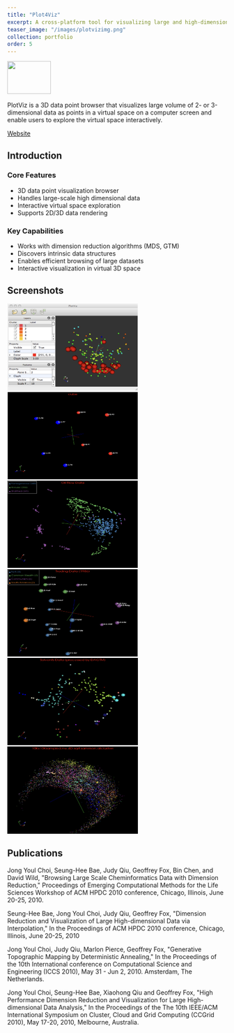 ```yaml
---
title: "Plot4Viz"
excerpt: A cross-platform tool for visualizing large and high-dimensional data.
teaser_image: "/images/plotvizimg.png"
collection: portfolio
order: 5
---
```



<img src='/images/plotvizimg.png' width='100' height='75'>

PlotViz is a 3D data point browser that visualizes large volume of 2- or 3-dimensional data as points in a virtual space on a computer screen and enable users to explore the virtual space interactively.

[Website](http://salsahpc.indiana.edu/plotviz/index.html)

## Introduction

### Core Features
- 3D data point visualization browser
- Handles large-scale high dimensional data
- Interactive virtual space exploration
- Supports 2D/3D data rendering

### Key Capabilities
- Works with dimension reduction algorithms (MDS, GTM)
- Discovers intrinsic data structures
- Enables efficient browsing of large datasets
- Interactive visualization in virtual 3D space

## Screenshots

<img src='/images/ss1.png' width='300' height='200'>
<img src='/images/ss2.png' width='300' height='200'>
<img src='/images/ss3.png' width='300' height='200'>
<img src='/images/ss4.png' width='300' height='200'>
<img src='/images/ss5.png' width='300' height='200'>
<img src='/images/ss6.png' width='300' height='200'>

## Publications

Jong Youl Choi, Seung-Hee Bae, Judy Qiu, Geoffrey Fox, Bin Chen, and David Wild, "Browsing Large Scale Cheminformatics Data with Dimension Reduction," Proceedings of Emerging Computational Methods for the Life Sciences Workshop of ACM HPDC 2010 conference, Chicago, Illinois, June 20-25, 2010.


Seung-Hee Bae, Jong Youl Choi, Judy Qiu, Geoffrey Fox, "Dimension Reduction and Visualization of Large High-dimensional Data via Interpolation," In the Proceedings of ACM HPDC 2010 conference, Chicago, Illinois, June 20-25, 2010


Jong Youl Choi, Judy Qiu, Marlon Pierce, Geoffrey Fox, "Generative Topographic Mapping by Deterministic Annealing," In the Proceedings of the 10th International conference on Computational Science and Engineering (ICCS 2010), May 31 - Jun 2, 2010. Amsterdam, The Netherlands.


Jong Youl Choi, Seung-Hee Bae, Xiaohong Qiu and Geoffrey Fox, "High Performance Dimension Reduction and Visualization for Large High-dimensional Data Analysis," In the Proceedings of the The 10th IEEE/ACM International Symposium on Cluster, Cloud and Grid Computing (CCGrid 2010), May 17-20, 2010, Melbourne, Australia.